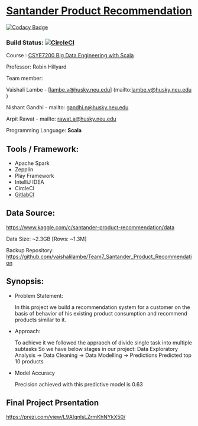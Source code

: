 # [Santander Product Recommendation](https://www.kaggle.com/c/santander-product-recommendation/data)
[![Codacy Badge](https://api.codacy.com/project/badge/Grade/3dcce2c12f2649b0bcf3ec036c8456e2)](https://www.codacy.com/app/lambe.v/Team7_Santander_Product_Recommendation?utm_source=github.com&amp;utm_medium=referral&amp;utm_content=vaishalilambe/Team7_Santander_Product_Recommendation&amp;utm_campaign=Badge_Grade)

### Build Status: [![CircleCI](https://circleci.com/gh/vaishalilambe/Team7_Santander_Product_Recommendation.svg?style=svg)](https://circleci.com/gh/vaishalilambe/Team7_Santander_Product_Recommendation)

Course : [CSYE7200 Big Data Engineering with Scala](https://www.coursicle.com/neu/courses/CSYE/7200/)

Professor: Robin Hillyard

Team member:

Vaishali Lambe - [lambe.v@husky.neu.edu] (mailto:lambe.v@husky.neu.edu )

Nishant Gandhi - mailto: gandhi.n@husky.neu.edu

Arpit Rawat - mailto: rawat.a@husky.neu.edu

Programming Language: **Scala**

## Tools / Framework: 
 - Apache Spark
 - Zepplin
 - Play Framework
 - IntelliJ IDEA
 - CircleCI
 - [GitlabCI](https://gitlab.com/nishantgandhi99/Team_7_Santander_Product_Recommendation) 

## Data Source: 

https://www.kaggle.com/c/santander-product-recommendation/data

Data Size: ~2.3GB [Rows: ~1.3M]

Backup Repository: https://github.com/vaishalilambe/Team7_Santander_Product_Recommendation

## Synopsis:

- Problem Statement:

  In this project we build a recommendation system for a customer on the basis of behavior of his existing product consumption and recommend products similar to it.

- Approach:

  To achieve it we  followed the appraoch of divide single task into multiple subtasks
  So we have below stages in our project: Data Exploratory Analysis -> Data Cleaning -> Data Modelling -> Predictions
  Predicted top 10 products 

- Model Accuracy

  Precision achieved with this predictive model is 0.63

  
## Final Project Prsentation

https://prezi.com/view/L9AIqnlsLZrmKhNYkX50/